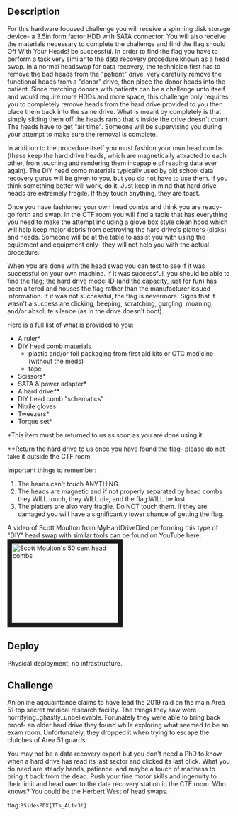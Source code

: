 ## Description

  For this hardware focused challenge you will receive a spinning disk storage device- a 3.5in form factor HDD with SATA connector.  You will also receive the materials necessary to complete the challenge and find the flag should Off With Your Heads! be successful.
In order to find the flag you have to perform a task very similar to the data recovery procedure known as a head swap.  In a normal
headswap for data recovery, the technician first has to remove the bad heads from the "patient" drive, very carefully remove the 
functional heads from a "donor" drive, then place the donor heads into the patient.  Since matching donors with patients can be a 
challenge unto itself and would require more HDDs and more space, this challenge only requires you to completely remove heads from 
the hard drive provided to you then place them back into the same drive.  What is meant by completely is that simply sliding them 
off the heads ramp that's inside the drive doesn't count.  The heads have to get "air time".  Someone will be supervising you 
during your attempt to make sure the removal is complete.

  In addition to the procedure itself you must fashion your own head combs (these keep the hard drive heads, which are magnetically 
attracted to each other, from touching and rendering them incapaple of reading data ever again).  The DIY head comb materials 
typically used by old school data recovery gurus will be given to you, but you do not have to use them.  If you think something 
better will work, do it.  Just keep in mind that hard drive heads are extremely fragile.  If they touch anything, they are toast.

  Once you have fashioned your own head combs and think you are ready- go forth and swap.  In the CTF room you will find a table 
that has everything you need to make the attempt including a glove box style clean hood which will help keep major debris from 
destroying the hard drive's platters (disks) and heads.  Someone will be at the table to assist you with using the equipment and 
equipment only- they will not help you with the actual procedure.

  When you are done with the head swap you can test to see if it was successful on your own machine.  If it was successful, you 
should be able to find the flag; the hard drive model ID (and the capacity, just for fun) has been altered and houses the flag rather than the manufacturer issued information.  If it was not successful, the flag is nevermore.  Signs that it wasn't a success are clicking, 
beeping, scratching, gurgling, moaning, and/or absolute silence (as in the drive doesn't boot).

Here is a full list of what is provided to you:
*  A ruler*
*  DIY head comb materials
   *  plastic and/or foil packaging from first aid kits or OTC medicine (without the meds)
   *  tape
*  Scissors*
*  SATA & power adapter*
*  A hard drive**
*  DIY head comb "schematics"
*  Nitrile gloves
*  Tweezers*
*  Torque set* 

*This item must be returned to us as soon as you are done using it.

**Return the hard drive to us once you have found the flag- please do not take it outside the CTF room. 

Important things to remember:
1.  The heads can't touch ANYTHING.
2.  The heads are magnetic and if not properly separated by head combs they WILL touch, they WILL die, and the flag WILL be lost.
3.  The platters are also very fragile.  Do NOT touch them.  If they are damaged you will have a significantly lower chance of getting the flag.

A video of Scott Moulton from MyHardDriveDied performing this type of "DIY" head swap with similar tools can be found on YouTube here:
<a href="http://www.youtube.com/watch?feature=player_embedded&v=uIPZtJyrVPw
" target="_blank"><img src="http://img.youtube.com/vi/uIPZtJyrVPw.jpg" 
alt="Scott Moulton's 50 cent head combs" width="240" height="180" border="10" /></a>


## Deploy

Physical deployment; no infrastructure.

## Challenge

An online aqcuaintance claims to have lead the 2019 raid on the main Area 51  top secret medical research facility.   The things they saw were horrifying..ghastly..unbelievable.  Forunately they were able to bring back proof- an older hard drive they found while exploring what seemed to be an exam room.  Unfortunately, they dropped it when trying to escape the clutches of Area 51 guards.  

You may not be a data recovery expert but you don't need a PhD to know when a hard drive has read its last sector and clicked its last click. 
What you do need are steady hands, patience, and maybe a touch of madness to bring it back from the dead.  Push your fine motor skills and ingenuity to their limit and head over to the data recovery station in the CTF room.  Who knows?  You could be the Herbert West of head swaps..

flag:```BSidesPDX{ITs_AL1v3!}```
